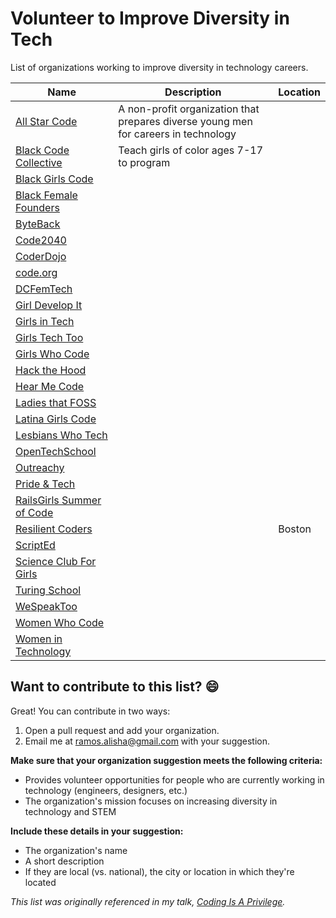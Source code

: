 # Volunteer to Improve Diversity in Tech
List of organizations working to improve diversity in technology careers.

| Name  | Description | Location |
| ------------- | ------------- | ------------- |
| [All Star Code](http://www.allstarcode.org/) | A non-profit organization that prepares diverse young men for careers in technology | |
| [Black Code Collective](https://www.meetup.com/Black-Code-Collective/) | Teach girls of color ages 7-17 to program | |
| [Black Girls Code](http://www.blackgirlscode.com/) | | |
| [Black Female Founders](http://www.blackfemalefounders.org/) | | |
| [ByteBack](https://byteback.org/) | | |
| [Code2040](http://code2040.org) | | |
| [CoderDojo](https://coderdojo.com/) | | |
| [code.org](http://code.org) | | |
| [DCFemTech](https://dcfemtech.github.io/) | | |
| [Girl Develop It](https://www.girldevelopit.com/) | | |
| [Girls in Tech](http://girlsintech.org/) | | |
| [Girls Tech Too](http://girlstechtoo.org/) | | |
| [Girls Who Code](https://girlswhocode.com/) | | |
| [Hack the Hood](http://www.hackthehood.org/) | | |
| [Hear Me Code](http://hearmecode.com/) | | |
| [Ladies that FOSS](https://www.wikimedia.de/wiki/LadiesthatFOSS) | | |
| [Latina Girls Code](http://www.latinagirlscode.org/) | | |
| [Lesbians Who Tech](http://lesbianswhotech.org/) | | |
| [OpenTechSchool](http://www.opentechschool.org/) | | |
| [Outreachy](https://www.gnome.org/outreachy/) | | |
| [Pride & Tech](https://www.meetup.com/pridetechdc/) | | |
| [RailsGirls Summer of Code](http://railsgirlssummerofcode.org/) | | |
| [Resilient Coders](http://www.resilientcoders.org/) | | Boston |
| [ScriptEd](https://scripted.org/) | | |
| [Science Club For Girls](http://www.scienceclubforgirls.org) | | |
| [Turing School](https://www.turing.io/) | | |
| [WeSpeakToo](http://wespeaktoo.org/) | | |
| [Women Who Code](https://www.womenwhocode.com/) | | |
| [Women in Technology](http://www.womenintechnology.org/) | | |

## Want to contribute to this list? :smile:
Great! You can contribute in two ways:

1. Open a pull request and add your organization.
2. Email me at ramos.alisha@gmail.com with your suggestion.

**Make sure that your organization suggestion meets the following criteria:**
* Provides volunteer opportunities for people who are currently working in technology (engineers, designers, etc.)
* The organization's mission focuses on increasing diversity in technology and STEM

**Include these details in your suggestion:**
* The organization's name
* A short description
* If they are local (vs. national), the city or location in which they're located

_This list was originally referenced in my talk, [Coding Is A Privilege](http://www.youtube.com/watch?v=PtKOzKNJF-s)._
